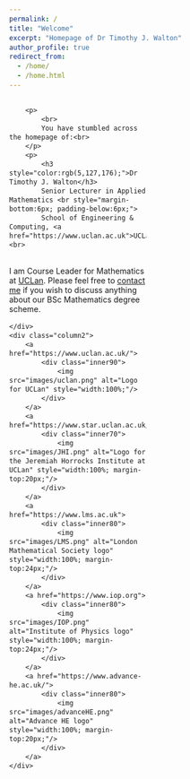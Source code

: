 ```yaml
---
permalink: /
title: "Welcome"
excerpt: "Homepage of Dr Timothy J. Walton"
author_profile: true
redirect_from: 
  - /home/
  - /home.html
---
```


<style>
* {
	box-sizing: border-box;
}

body {
	margin: 0;
}

.column1 {
	float: left;
	width: 64%;
	padding-right: 1em;
	vertical-align: bottom;
}

.column2 {
	float:left;
	width: 36%;
	padding-left: 0.5em;
	vertical-align: bottom;
}

.column img {
	margin-top: 14px;
}
 
.row:after {
	content: "";
	display: table;
	clear: both;
}

.inner70 {
  width: 70%;
  margin: 0 auto;
}

.inner80 {
  width: 80%;
  margin: 0 auto;
}

.inner90 {
  width: 90%;
  margin: 0 auto;
}


</style>

<div class="row">
	<div class="column1">
	
		<p>
			<br>
			You have stumbled across the homepage of:<br>
		</p>
		<p>
			<h3 style="color:rgb(5,127,176);">Dr Timothy J. Walton</h3>
			Senior Lecturer in Applied Mathematics <br style="margin-bottom:6px; padding-below:6px;">
			School of Engineering & Computing, <a href="https://www.uclan.ac.uk">UCLan</a>.<br>
   <br>
   			I am Course Leader for Mathematics at <a href="https://www.uclan.ac.uk">UCLan</a>. Please feel free to <a href="contact">contact me</a> if you wish to discuss anything about our BSc Mathematics degree scheme.<br style="margin-bottom:6px; padding-below:6px;">
		</p>
				
	</div>
	<div class="column2">
		<a href="https://www.uclan.ac.uk/">
			<div class="inner90">
				<img src="images/uclan.png" alt="Logo for UCLan" style="width:100%;"/>
			</div>
		</a>
		<a href="https://www.star.uclan.ac.uk/">
			<div class="inner70">
				<img src="images/JHI.png" alt="Logo for the Jeremiah Horrocks Institute at UCLan" style="width:100%; margin-top:20px;"/>
			</div>
		</a>
		<a href="https://www.lms.ac.uk">
			<div class="inner80">
				<img src="images/LMS.png" alt="London Mathematical Society logo" style="width:100%; margin-top:24px;"/>
			</div>
		</a>		
		<a href="https://www.iop.org">
			<div class="inner80">
				<img src="images/IOP.png" alt="Institute of Physics logo" style="width:100%; margin-top:24px;"/>
			</div>
		</a>		
		<a href="https://www.advance-he.ac.uk/">
			<div class="inner80">
				<img src="images/advanceHE.png" alt="Advance HE logo" style="width:100%; margin-top:20px;"/>
			</div>
		</a>
	</div>
</div>




